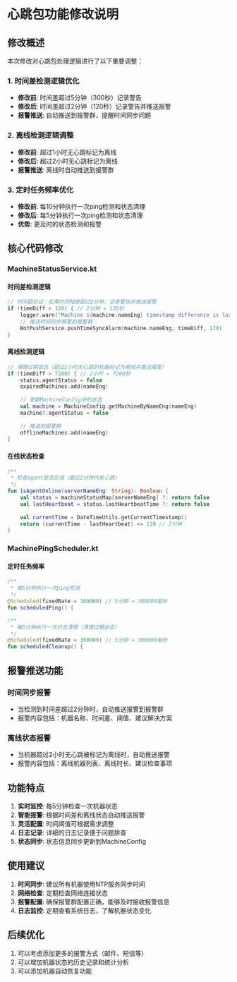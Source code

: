 # 心跳包功能修改说明

## 修改概述

本次修改对心跳包处理逻辑进行了以下重要调整：

### 1. 时间差检测逻辑优化
- **修改前**: 时间差超过5分钟（300秒）记录警告
- **修改后**: 时间差超过2分钟（120秒）记录警告并推送报警
- **报警推送**: 自动推送到报警群，提醒时间同步问题

### 2. 离线检测逻辑调整
- **修改前**: 超过1小时无心跳标记为离线
- **修改后**: 超过2小时无心跳标记为离线
- **报警推送**: 离线时自动推送到报警群

### 3. 定时任务频率优化
- **修改前**: 每10分钟执行一次ping检测和状态清理
- **修改后**: 每5分钟执行一次ping检测和状态清理
- **优势**: 更及时的状态检测和报警

## 核心代码修改

### MachineStatusService.kt

#### 时间差检测逻辑
```kotlin
// 时间戳验证：如果时间相差超过2分钟，记录警告并推送报警
if (timeDiff > 120) { // 2分钟 = 120秒
    logger.warn("Machine ${machine.nameEng} timestamp difference is large: ${timeDiff} seconds, may need time synchronization")
    // 推送时间同步报警到报警群
    BotPushService.pushTimeSyncAlarm(machine.nameEng, timeDiff, 120)
}
```

#### 离线检测逻辑
```kotlin
// 清理过期状态（超过2小时无心跳的机器标记为离线并推送报警）
if (timeDiff > 7200) { // 2小时 = 7200秒
    status.agentStatus = false
    expiredMachines.add(nameEng)
    
    // 更新MachineConfig中的状态
    val machine = MachineConfig.getMachineByNameEng(nameEng)
    machine?.agentStatus = false
    
    // 推送到报警群
    offlineMachines.add(nameEng)
}
```

#### 在线状态检查
```kotlin
/**
 * 检查agent是否在线（最近2分钟内有心跳）
 */
fun isAgentOnline(serverNameEng: String): Boolean {
    val status = machineStatusMap[serverNameEng] ?: return false
    val lastHeartbeat = status.lastHeartbeatTime ?: return false
    
    val currentTime = DateTimeUtils.getCurrentTimestamp()
    return (currentTime - lastHeartbeat) <= 120 // 2分钟
}
```

### MachinePingScheduler.kt

#### 定时任务频率
```kotlin
/**
 * 每5分钟执行一次ping检测
 */
@Scheduled(fixedRate = 300000) // 5分钟 = 300000毫秒
fun scheduledPing() {

/**
 * 每5分钟执行一次状态清理（清理过期状态）
 */
@Scheduled(fixedRate = 300000) // 5分钟 = 300000毫秒
fun scheduledCleanup() {
```

## 报警推送功能

### 时间同步报警
- 当检测到时间差超过2分钟时，自动推送报警到报警群
- 报警内容包括：机器名称、时间差、阈值、建议解决方案

### 离线状态报警
- 当机器超过2小时无心跳被标记为离线时，自动推送报警
- 报警内容包括：离线机器列表、离线时长、建议检查事项

## 功能特点

1. **实时监控**: 每5分钟检查一次机器状态
2. **智能报警**: 根据时间差和离线状态自动推送报警
3. **灵活配置**: 时间阈值可根据需求调整
4. **日志记录**: 详细的日志记录便于问题排查
5. **状态同步**: 状态信息同步更新到MachineConfig

## 使用建议

1. **时间同步**: 建议所有机器使用NTP服务同步时间
2. **网络检查**: 定期检查网络连接状态
3. **报警配置**: 确保报警群配置正确，能够及时接收报警信息
4. **日志监控**: 定期查看系统日志，了解机器状态变化

## 后续优化

1. 可以考虑添加更多的报警方式（邮件、短信等）
2. 可以增加机器状态的历史记录和统计分析
3. 可以添加机器自动恢复功能